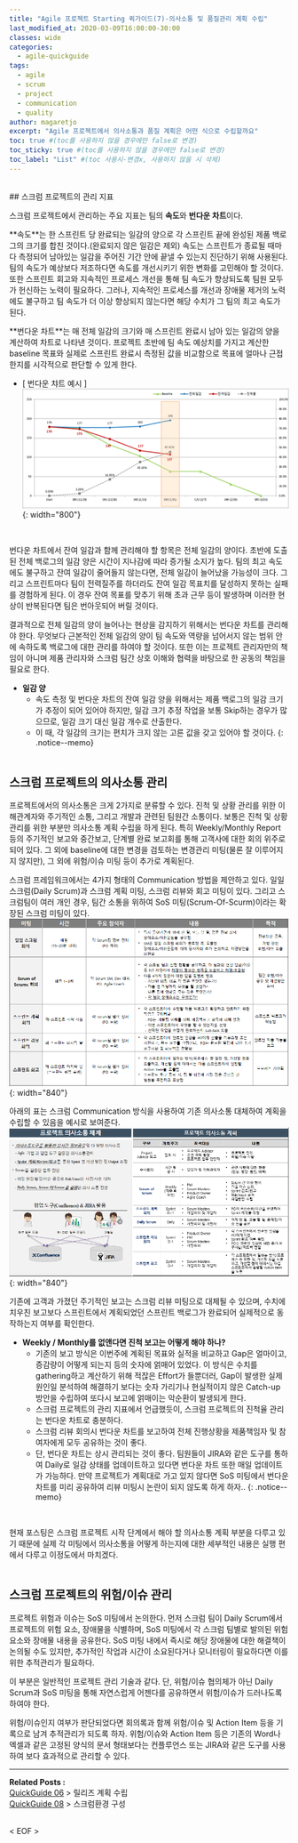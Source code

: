 ```yaml
---
title: "Agile 프로젝트 Starting 퀵가이드(7)-의사소통 및 품질관리 계획 수립"
last_modified_at: 2020-03-09T16:00:00-30:00
classes: wide
categories:
  - agile-quickguide
tags:
  - agile
  - scrum
  - project
  - communication
  - quality
author: magaretjo
excerpt: "Agile 프로젝트에서 의사소통과 품질 계획은 어떤 식으로 수립할까요"
toc: true #(toc를 사용하지 않을 경우에만 false로 변경)
toc_sticky: true #(toc를 사용하지 않을 경우에만 false로 변경)
toc_label: "List" #(toc 사용시-변경x, 사용하지 않을 시 삭제)
---
```

<br>
## <span class="mg_title_1">스크럼 프로젝트의 관리 지표
  
스크럼 프로젝트에서 관리하는 주요 지표는 팀의 **속도**와 **번다운 차트**이다. 

**<span class="mg_focus_1">속도</span>**는 한 스프린트 당 완료되는 일감의 양으로 각 스프린트 끝에 완성된 제품 백로그의 크기를 합친 것이다.(완료되지 않은 일감은 제외) 
속도는 스프린트가 종료될 때마다 측정되어 남아있는 일감을 주어진 기간 안에 끝낼 수 있는지 진단하기 위해 사용된다. 팀의 속도가 예상보다 저조하다면 속도를 개선시키기 위한 변화를 고민해야 할 것이다. 또한 스프린트 회고와 지속적인 프로세스 개선을 통해 팀 속도가 향상되도록 팀원 모두가 헌신하는 노력이 필요하다. 그러나, 지속적인 프로세스를 개선과 장애물 제거의 노력에도 불구하고 팀 속도가 더 이상 향상되지 않는다면 해당 수치가 그 팀의 최고 속도가 된다.

**<span class="mg_focus_1">번다운 차트</span>**는 매 전체 일감의 크기와 매 스프린트 완료시 남아 있는 일감의 양을 계산하여 차트로 나타낸 것이다. 프로젝트 초반에 팀 속도 예상치를 가지고 계산한 baseline 목표와 실제로 스프린트 완료시 측정된 값을 비교함으로 목표에 얼마나 근접한지를 시각적으로 판단할 수 있게 한다. 

- [ 번다운 챠트 예시 ]
![](/assets/images/agile/agile-burndown-chart.png){: width="800"}
<br>

번다운 차트에서 잔여 일감과 함께 관리해야 할 항목은 전체 일감의 양이다. 초반에 도출된 전체 백로그의 일감 양은 시간이 지나감에 따라 증가될 소지가 높다. 팀의 최고 속도에도 불구하고 잔여 일감이 줄어들지 않는다면, 전체 일감이 늘어났을 가능성이 크다. 그리고 스프린트마다 팀이 전력질주를 하더라도 잔여 일감 목표치를 달성하지 못하는 실패를 경험하게 된다. 이 경우 잔여 목표를 맞추기 위해 초과 근무 등이 발생하며 이러한 현상이 반복된다면 팀은 번아웃되어 버릴 것이다. 

결과적으로 전체 일감의 양이 늘어나는 현상을 감지하기 위해서는 번다운 차트를 관리해야 한다. 무엇보다 근본적인 전체 일감의 양이 팀 속도와 역량을 넘어서지 않는 범위 안에 속하도록 백로그에 대한 관리를 하여야 할 것이다. 또한 이는 프로젝트 관리자만의 책임이 아니며 제품 관리자와 스크럼 팀간 상호 이해와 협력을 바탕으로 한 공동의 책임을 필요로 한다.   

- **일감 양**
  - 속도 측정 및 번다운 차트의 잔여 일감 양을 위해서는 제품 백로그의 일감 크기가 추정이 되어 있어야 하지만, 일감 크기 추정 작업을 보통 Skip하는 경우가 많으므로, 일감 크기 대신 일감 개수로 산출한다. 
  - 이 때, 각 일감의 크기는 편치가 크지 않는 고른 값을 갖고 있어야 할 것이다. 
{: .notice--memo} 
<br><br>

## <span class="mg_title_1">스크럼 프로젝트의 의사소통 관리
프로젝트에서의 의사소통은 크게 2가지로 분류할 수 있다. 진척 및 상황 관리를 위한 이해관계자와 주기적인 소통, 그리고 개발과 관련된 팀원간 소통이다. 보통은 진척 및 상황 관리를 위한 부분만 의사소통 계획 수립을 하게 된다. 특히 Weekly/Monthly Report 등의 주기적인 보고와 중간보고, 단계별 완료 보고회를 통해 고객사에 대한 회의 위주로 되어 있다. 그 외에 baseline에 대한 변경을 검토하는 변경관리 미팅(물론 잘 이루어지지 않지만), 그 외에 위험/이슈 미팅 등이 추가로 계획된다.

스크럼 프레임워크에서는 4가지 형태의 Communication 방법을 제안하고 있다. 일일 스크럼(Daily Scrum)과 스크럼 계획 미팅, 스크럼 리뷰와 회고 미팅이 있다. 그리고 스크럼팀이 여러 개인 경우, 팀간 소통을 위하여 SoS 미팅(Scrum-Of-Scurm)이라는 확장된 스크럼 미팅이 있다. 
 ![](/assets/images/agile/agile-comm-events.png){: width="840"}

아래의 표는 스크럼 Communication 방식을 사용하여 기존 의사소통 대체하여 계획을 수립할 수 있음을 예시로 보여준다.
 ![](/assets/images/agile/agile-comm-plan.png){: width="840"}

기존에 고객과 가졌던 주기적인 보고는 스크럼 리뷰 미팅으로 대체될 수 있으며, 수치에 치우친 보고보다 스프린트에서 계획되었던 스프린트 백로그가 완료되어 실제적으로 동작하는지 여부를 확인한다.

- **Weekly / Monthly를 없앤다면 진척 보고는 어떻게 해야 하나?**
  -	기존의 보고 방식은 이번주에 계획된 목표와 실적을 비교하고 Gap은 얼마이고, 증감량이 어떻게 되는지 등의 숫자에 얽매어 있었다. 이 방식은 수치를 gathering하고 계산하기 위해 적잖은 Effort가 들뿐더러, Gap이 발생한 실제 원인일 분석하여 해결하기 보다는 숫자 가리기나 현실적이지 않은 Catch-up 방안을 수립하여 또다시 보고에 얽매이는 악순환이 발생되게 한다.
  -	스크럼 프로젝트의 관리 지표에서 언급했듯이, 스크럼 프로젝트의 진척율 관리는 번다운 차트로 충분하다.  
  -	스크럼 리뷰 회의시 번다운 차트를 보고하여 전체 진행상황을 제품책임자 및 참여자에게 모두 공유하는 것이 좋다.
  -	단, 번다운 차트는 상시 관리되는 것이 좋다. 팀원들이 JIRA와 같은 도구를 통하여 Daily로 일감 상태를 업데이트하고 있다면 번다운 차트 또한 매일 업데이트가 가능하다. 만약 프로젝트가 계획대로 가고 있지 않다면 SoS 미팅에서 번다운 차트를 미리 공유하여 리뷰 미팅시 논란이 되지 않도록 하게 하자..
{: .notice--memo} 
<br>

현재 포스팅은 스크럼 프로젝트 시작 단계에서 해야 할 의사소통 계획 부분을 다루고 있기 때문에 실제 각 미팅에서 의사소통을 어떻게 하는지에 대한 세부적인 내용은 실행 편에서 다루고 이정도에서 마치겠다.
<br><br>

## <span class="mg_title_1"> 스크럼 프로젝트의 위험/이슈 관리
프로젝트 위험과 이슈는 SoS 미팅에서 논의한다. 먼저 스크럼 팀이 Daily Scrum에서 프로젝트의 위험 요소, 장애물을 식별하며, SoS 미팅에서 각 스크럼 팀별로 발의된 위험요소와 장애물 내용을 공유한다. SoS 미팅 내에서 즉시로 해당 장애물에 대한 해결책이 논의될 수도 있지만, 추가적인 작업과 시간이 소요된다거나 모니터링이 필요하다면 이를 위한 추적관리가 필요하다. 

이 부분은 일반적인 프로젝트 관리 기술과 같다. 단, 위험/이슈 협의체가 아닌 Daily Scrum과 SoS 미팅을 통해 자연스럽게 어젠다를 공유하면서 위험/이슈가 드러나도록 하여야 한다.

위험/이슈인지 여부가 판단되었다면 회의록과 함께 위험/이슈 및 Action Item 등을 기록으로 남겨 추적관리가 되도록 하자.
위험/이슈와 Action Item 등은 기존의 Word나 엑셀과 같은 고정된 양식의 문서 형태보다는 컨플루언스 또는 JIRA와 같은 도구를 사용하여 보다 효과적으로 관리할 수 있다. 


***

<div class="mg_subject_1"><b>Related Posts : </b></div> 
<div class="mg_content_1">
<a href="/agile-quickguide/Agile-QuickGuide06-릴리즈계획/">QuickGuide 06</a> > 릴리즈 계획 수립 <br>
<a href="/agile-quickguide/Agile-QuickGuide07-스크럼환경구성/">QuickGuide 08</a> > 스크럼환경 구성 
</div>
<br>

< EOF >